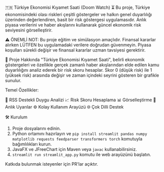 🇹🇷 Türkiye Ekonomisi Kıyamet Saati (Doom Watch) ⏳
Bu proje, Türkiye ekonomisindeki olası riskleri çeşitli göstergeler ve halkın genel duyarlılığı üzerinden değerlendiren, basit bir risk göstergesi uygulamasıdır. Anlık piyasa verilerini ve haber akışlarını kullanarak güncel ekonomik risk seviyesini görselleştirir.

⚠️ ÖNEMLİ NOT: Bu proje eğitim ve simülasyon amaçlıdır. Finansal kararlar alırken LÜTFEN bu uygulamadaki verilere doğrudan güvenmeyin. Piyasa koşulları sürekli değişir ve finansal kararlar uzman tavsiyesi gerektirir.

🚀 Proje Hakkında
"Türkiye Ekonomisi Kıyamet Saati", belirli ekonomik göstergeleri ve özellikle gerçek zamanlı haber akışlarından elde edilen kamu duyarlılığını analiz ederek bir risk skoru hesaplar. Skor 0 (düşük risk) ile 1 (yüksek risk) arasında değişir ve zaman içindeki seyrini gösteren bir grafikle sunulur.

Temel Özellikler:

📰 RSS Destekli Duygu Analizi
📈 Risk Skoru Hesaplama
📊 Görselleştirme
🚨 Anlık Uyarılar
⚙️ Kolay Kullanım Arayüzü
🌐 Çok Dilli Destek

🛠️ Kurulum
1. Proje dosyalarını edinin.
2. Python ortamını hazırlayın ve `pip install streamlit pandas numpy matplotlib requests feedparser transformers torch` komutuyla bağımlılıkları kurun.
3. JavaFX ve JFreeChart için Maven veya `javac` kullanabilirsiniz.
4. `streamlit run streamlit_app.py` komutu ile web arayüzünü başlatın.

Katkıda bulunmak isteyenler için PR'lar açıktır.

